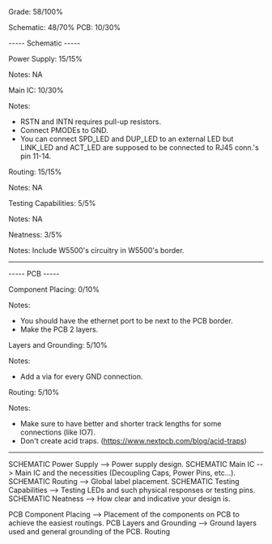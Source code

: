 Grade: 58/100%

Schematic: 48/70%
PCB: 10/30%


----- Schematic -----

Power Supply: 15/15%

Notes: NA


Main IC: 10/30%

Notes: 

* RSTN and INTN requires pull-up resistors.
* Connect PMODEs to GND.
* You can connect SPD_LED and DUP_LED to an external LED but LINK_LED and ACT_LED are supposed to be connected to RJ45 conn.'s pin 11-14.


Routing: 15/15%

Notes: NA


Testing Capabilities: 5/5%

Notes: NA


Neatness: 3/5%

Notes: Include W5500's circuitry in W5500's border.

--------------------


----- PCB -----

Component Placing: 0/10%

Notes:

* You should have the ethernet port to be next to the PCB border.
* Make the PCB 2 layers.


Layers and Grounding: 5/10%

Notes: 

* Add a via for every GND connection.


Routing: 5/10%

Notes:

* Make sure to have better and shorter track lengths for some connections (like IO7).
* Don't create acid traps. (https://www.nextpcb.com/blog/acid-traps)

--------------------


SCHEMATIC Power Supply --> Power supply design.
SCHEMATIC Main IC --> Main IC and the necessities (Decoupling Caps, Power Pins, etc...).
SCHEMATIC Routing --> Global label placement.
SCHEMATIC Testing Capabilities --> Testing LEDs and such physical responses or testing pins.
SCHEMATIC Neatness --> How clear and indicative your design is.

PCB Component Placing --> Placement of the components on PCB to achieve the easiest routings.
PCB Layers and Grounding --> Ground layers used and general grounding of the PCB.
Routing 